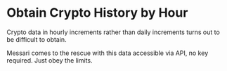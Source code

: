 # Obtain Crypto History by Hour 

Crypto data in hourly increments rather than daily increments turns out to be difficult to obtain. 

Messari comes to the rescue with this data accessible via API, no key required.  Just obey the limits. 

